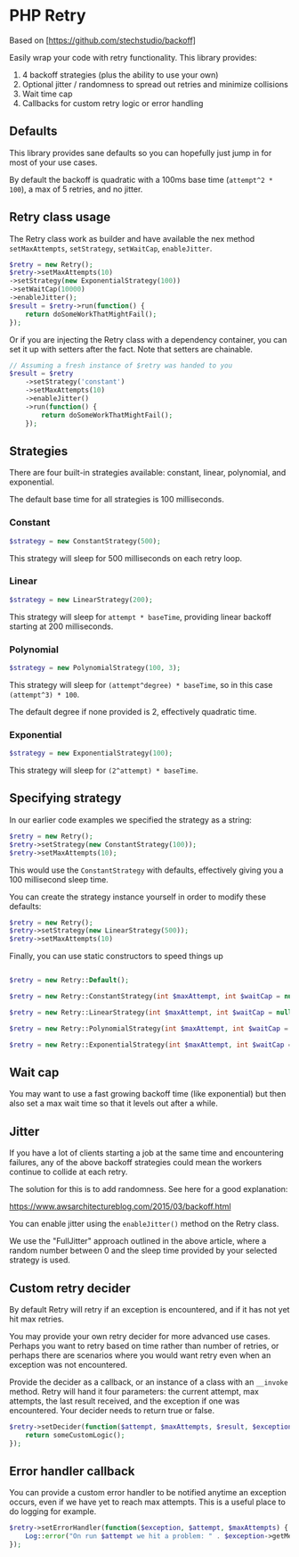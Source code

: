 # PHP Retry

Based on [https://github.com/stechstudio/backoff]

Easily wrap your code with retry functionality. This library provides:

 1. 4 backoff strategies (plus the ability to use your own)
 2. Optional jitter / randomness to spread out retries and minimize collisions
 3. Wait time cap
 4. Callbacks for custom retry logic or error handling


## Defaults

This library provides sane defaults so you can hopefully just jump in for most of your use cases.

By default the backoff is quadratic with a 100ms base time (`attempt^2 * 100`), a max of 5 retries, and no jitter.


## Retry class usage

The Retry class work as builder and have available the nex method `setMaxAttempts`, `setStrategy`, `setWaitCap`, `enableJitter`.

```php
$retry = new Retry();
$retry->setMaxAttempts(10)
->setStrategy(new ExponentialStrategy(100))
->setWaitCap(10000)
->enableJitter();
$result = $retry->run(function() {
    return doSomeWorkThatMightFail();
});
```

Or if you are injecting the Retry class with a dependency container, you can set it up with setters after the fact. Note that setters are chainable.

```php
// Assuming a fresh instance of $retry was handed to you
$result = $retry
    ->setStrategy('constant')
    ->setMaxAttempts(10)
    ->enableJitter()
    ->run(function() {
        return doSomeWorkThatMightFail();
    });
```

## Strategies

There are four built-in strategies available: constant, linear, polynomial, and exponential.

The default base time for all strategies is 100 milliseconds.

### Constant

```php
$strategy = new ConstantStrategy(500);
```

This strategy will sleep for 500 milliseconds on each retry loop.

### Linear

```php
$strategy = new LinearStrategy(200);
```

This strategy will sleep for `attempt * baseTime`, providing linear backoff starting at 200 milliseconds.

### Polynomial

```php
$strategy = new PolynomialStrategy(100, 3);
```

This strategy will sleep for `(attempt^degree) * baseTime`, so in this case `(attempt^3) * 100`.

The default degree if none provided is 2, effectively quadratic time.

### Exponential

```php
$strategy = new ExponentialStrategy(100);
```

This strategy will sleep for `(2^attempt) * baseTime`.

## Specifying strategy

In our earlier code examples we specified the strategy as a string:

```php
$retry = new Retry();
$retry->setStrategy(new ConstantStrategy(100));
$retry->setMaxAttempts(10);
```

This would use the `ConstantStrategy` with defaults, effectively giving you a 100 millisecond sleep time.

You can create the strategy instance yourself in order to modify these defaults:

```php
$retry = new Retry();
$retry->setStrategy(new LinearStrategy(500));
$retry->setMaxAttempts(10)

```

Finally, you can use static constructors to speed things up

```php

$retry = new Retry::Default();

$retry = new Retry::ConstantStrategy(int $maxAttempt, int $waitCap = null, bool $useJitter = null, callable $decider = null);

$retry = new Retry::LinearStrategy(int $maxAttempt, int $waitCap = null, bool $useJitter = null, callable $decider = null);

$retry = new Retry::PolynomialStrategy(int $maxAttempt, int $waitCap = null, bool $useJitter = null, callable $decider = null);

$retry = new Retry::ExponentialStrategy(int $maxAttempt, int $waitCap = null, bool $useJitter = null, callable $decider = null);
```

## Wait cap

You may want to use a fast growing backoff time (like exponential) but then also set a max wait time so that it levels out after a while.

## Jitter

If you have a lot of clients starting a job at the same time and encountering failures, any of the above backoff strategies could mean the workers continue to collide at each retry.

The solution for this is to add randomness. See here for a good explanation:

https://www.awsarchitectureblog.com/2015/03/backoff.html

You can enable jitter using the `enableJitter()` method on the Retry class.

We use the "FullJitter" approach outlined in the above article, where a random number between 0 and the sleep time provided by your selected strategy is used.

## Custom retry decider

By default Retry will retry if an exception is encountered, and if it has not yet hit max retries.

You may provide your own retry decider for more advanced use cases. Perhaps you want to retry based on time rather than number of retries, or perhaps there are scenarios where you would want retry even when an exception was not encountered.

Provide the decider as a callback, or an instance of a class with an `__invoke` method. Retry will hand it four parameters: the current attempt, max attempts, the last result received, and the exception if one was encountered. Your decider needs to return true or false.

```php
$retry->setDecider(function($attempt, $maxAttempts, $result, $exception = null) {
    return someCustomLogic();
});
```

## Error handler callback

You can provide a custom error handler to be notified anytime an exception occurs, even if we have yet to reach max attempts. This is a useful place to do logging for example.

```php
$retry->setErrorHandler(function($exception, $attempt, $maxAttempts) {
    Log::error("On run $attempt we hit a problem: " . $exception->getMessage());
});
```